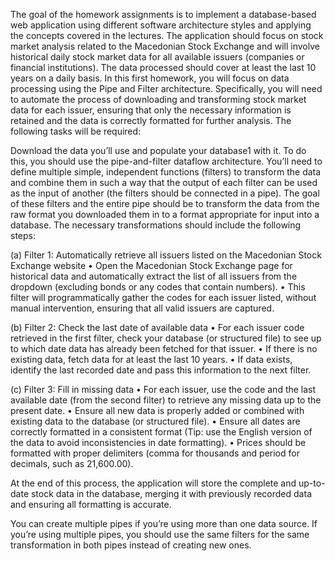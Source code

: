 The goal of the homework assignments is to implement a database-based web application using
different software architecture styles and applying the concepts covered in the lectures.
The application should focus on stock market analysis related to the Macedonian Stock Exchange
and will involve historical daily stock market data for all available issuers (companies or
financial institutions). The data processed should cover at least the last 10 years on a daily
basis.
In this first homework, you will focus on data processing using the Pipe and Filter architecture.
Specifically, you will need to automate the process of downloading and transforming stock
market data for each issuer, ensuring that only the necessary information is retained and the data
is correctly formatted for further analysis. The following tasks will be required:

Download the data you’ll use and populate your database1 with it. To do this, you should use
the pipe-and-filter dataflow architecture. You’ll need to define multiple simple, independent
functions (filters) to transform the data and combine them in such a way that the output
of each filter can be used as the input of another (the filters should be connected in a pipe).
The goal of these filters and the entire pipe should be to transform the data from the raw
format you downloaded them in to a format appropriate for input into a database.
The necessary transformations should include the following steps:

  (a) Filter 1: Automatically retrieve all issuers listed on the Macedonian Stock
  Exchange website
    • Open the Macedonian Stock Exchange page for historical data and automatically
    extract the list of all issuers from the dropdown (excluding bonds or any codes
    that contain numbers).
    • This filter will programmatically gather the codes for each issuer listed, without
    manual intervention, ensuring that all valid issuers are captured.
    
  (b) Filter 2: Check the last date of available data
    • For each issuer code retrieved in the first filter, check your database (or structured
    file) to see up to which date data has already been fetched for that issuer.
    • If there is no existing data, fetch data for at least the last 10 years.
    • If data exists, identify the last recorded date and pass this information to the next
    filter.
    
  (c) Filter 3: Fill in missing data
    • For each issuer, use the code and the last available date (from the second
    filter) to retrieve any missing data up to the present date.
    • Ensure all new data is properly added or combined with existing data to the
    database (or structured file).
    • Ensure all dates are correctly formatted in a consistent format (Tip: use the English
    version of the data to avoid inconsistencies in date formatting).
    • Prices should be formatted with proper delimiters (comma for thousands and
    period for decimals, such as 21,600.00).
    
At the end of this process, the application will store the complete and up-to-date stock data
in the database, merging it with previously recorded data and ensuring all formatting is
accurate.

You can create multiple pipes if you’re using more than one data source. If you’re using
multiple pipes, you should use the same filters for the same transformation in both pipes
instead of creating new ones.
